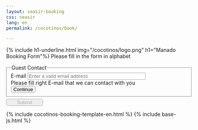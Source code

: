 ```yaml
---
layout: seasir-booking
css: seasir
lang: en
permalink: /cocotinos/book/

---
```

<style>
@media screen and (max-width: 600px){
  .page-content > .wrapper, .wrapper {padding:5px;margin: 10px 0}
  .page-content {padding:0;margin:5px 0}
  .site-footer {padding:0}
}
  #contact-information > label {
    width: 180px;
  }
  textarea {width:100%}
  #email {width:100%;max-width:320px}
  fieldset {min-width: 0;margin:5px 0;width: auto}
  .forChoose {background:#ffc}
  .guest {margin:4px 0;border: dotted 1px #aaa;padding:2px}
  .guest label {padding-left:2px; min-width:100px}
  .guest-title {width:100%;background: #ccc}
  .hidden,.disabled {display:none}
  .error {color:#f66;font-weight:800}
  .equip {padding:0;margin:0}
  .equip li {
    list-style-type:none;display:inline-block;background:#eee;
    border:1px solid #aaa;border-radius: 5px;padding:2px;margin:4px 0;
    min-width: 120px;color:#bbb;
  }
  .equip li.checked {
    color:#333;
    background:#fff;
    border:1px solid #000;
  }
  input, select, textarea {background:#fff}
  input {border: 1px solid #aaa}
  input[type="button"], input[type="submit"] {border-radius: 5px; background: #eee}
</style>
{% include h1-underline.html img="/cocotinos/logo.png" h1="Manado Booking Form"%}
<span class="hl-red">Please fill in the form in alphabet</span>
<form action="/postmail/" method="post" novalidate>
<!-- form action="https://www.seasirchina.com/postmail/debug.php" method="post" novalidate -->
<input type="hidden" name="subject" value="Booking For Manado">
<!-- ((( contact -->    
<fieldset name="contact">
  <legend>Guest Contact</legend>
  <label for="email" style="display:inline-block">E-mail</label>
  <input id="email" type="email" required="required" autocomplete="on" name="Guest E-mail" style="display:inline-block" class="localStore" placeholder="Enter a valid email address"><br>
  <span class="hl-red">Please fill right E-mail that we can contact with you</span><br>
  <input id="open-rest" type="button" value="Continue">
</fieldset>
<!-- ))) contact -->   
<div id="rest" style="display:none;">
<!-- ((( guest-information -->    
<fieldset id="contact-information" name="contact-information">
  <legend>Main Guest Contact Information</legend>
  <label for="name" required="required" autocomplete="on" >Name</label>
  <input type="text" id="name" name="name" class="ascii localStore" required="required">
  <span class="comment" style="display:inline-block">(English name same as in PASSPORT)</span><br>
  <label for="nationality">Nationality</label>
  <input type="text" id="nationality" name="nationality" class="localStore"><br>
  <label for="mobile">Mobile Phone</label>
  <input type="text" id="mobile" name="mobile" value="(+)" class="localStore"><br>
  <label >Check in Date</label>
  <input type="text" class="date-of-trip sessionStore" name="check-in-date"><br />
  <label >Check out Date</label>
  <input type="text" class="date-of-trip sessionStore" name="check-out-date"><br />
  <label for="arrival-filght-detail">Arrival Flight Detail</label>
  <input type="text" id="arrival-filght-detail" name="arrival-filght-detail" class="sessionStore"><br />
  <label for="departure-filght-detail">Departure Flight Detail</label>
  <input type="text" id="departure-filght-detail" name="departure-filght-detail" class="sessionStore">
</fieldset>
<!-- ))) guest-information -->    
<h3>Room Package for Diver and Non-Diver</h3>
<input type="button" id="add-room" value="Add Another Room" />
<!-- ((( comment -->    
<fieldset name="comment">
  <legend>Comment</legend>
  <textarea name="comment" rows="6" class="sessionStore"></textarea>
</fieldset>
<!-- ))) contact -->   
{% include seasir-booking-argument-en.html %}
</div>
<input type="hidden" id="rtnurl" name="rtnurl" value="{{site.baseurl}}/seasir/book/thx/" />
<input style="width:100px;" type="submit" disabled="true" >
</form>
{% include cocotinos-booking-template-en.html %}
{% include base-js.html %}
<script src="{{site.baseurl}}{{site.js.url}}/bookform-v2.js"></script>
<script>
$(function() {
  window.alertASCII = "Please Fill in English";

  BOOKING.init();

  $(".ascii").blur(function(e){
      if(!isASCII(this.value)) {
          alert(window.alertASCII);
          this.value = this.value.replace(/[^\x00-\x7f]/g,"");
          $(this.labels).addClass("error");
      } else {
          $(this.labels).removeClass("error");
      }
  });

  $("form").on("change",".choose",function(e){
    if ("" === this.value) {
      $(this).addClass("forChoose");
    } else {
      $(this).removeClass("forChoose");
    }
  }).on("change",".localStore",function(e){
    if ("" !== this.value) {
      try {
        localStorage.setItem(this.name,this.value);
      } catch (e){}
    }
  }).find(".localStore").each(function(){
    try {
        var tmp = localStorage.getItem(this.name);
        if(null !== tmp) this.value = tmp;
    } catch (e){this.value="";}
  });

  $("form").on("change",".sessionStore",function(e){
    if ("" !== this.value) {
      try {
        sessionStorage.setItem(this.name,this.value);
        // console.info(this.name + " " + this.value);
      } catch (e){}
    }
  }).find(".sessionStore").each(loadSession);
});
</script>
